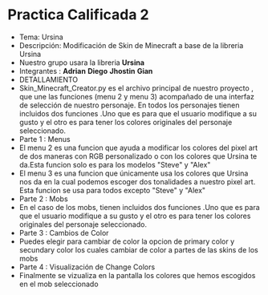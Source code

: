 # Practica Calificada 2 
- Tema: Ursina
- Descripción: Modificación de Skin de Minecraft a base de la libreria Ursina 
- Nuestro grupo usara la libreria **Ursina**
- Integrantes : **Adrian** **Diego** **Jhostin** **Gian**
- DETALLAMIENTO
- Skin_Minecraft_Creator.py es el archivo principal de nuestro proyecto , que une las funciones (menu 2 y menu 3) acompañado de una interfaz de selección de nuestro personaje.
  En todos los personajes tienen incluidos dos funciones .Uno que es para que el usuario modifique a su gusto y el otro es para tener los colores originales del personaje           seleccionado.
- Parte 1 : Menus 
- El menu 2 es una funcion que ayuda a modificar los colores del pixel art de dos maneras con RGB personalizado o con los colores que Ursina te da.Esta funcion solo es para los     modelos "Steve" y "Alex"
- El menu 3 es una funcion que únicamente usa los colores que Ursina nos da en la cual podemos escoger dos tonalidades a nuestro pixel art. Esta funcion se usa para todos excepto   "Steve" y "Alex" 
- Parte 2 : Mobs
- En el caso de los mobs, tienen incluidos dos funciones .Uno que es para que el usuario modifique a su gusto y el otro es para tener los colores originales del personaje           seleccionado.
- Parte 3 : Cambios de Color
- Puedes elegir para cambiar de color la opcion de primary color y secundary color los cuales cambiar de color a partes de las skins de los mobs
- Parte 4 : Visualización de Change Colors
- Finalmente se vizualiza en la pantalla los colores que hemos escogidos en el mob seleccionado
